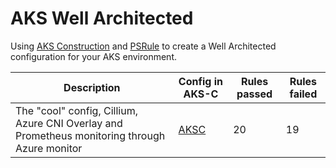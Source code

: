 # AKS Well Architected

Using [AKS Construction](https://github.com/Azure/AKS-Construction) and [PSRule](https://azure.github.io/PSRule.Rules.Azure/) to create a Well Architected configuration for your AKS environment.

Description | Config in AKS-C | Rules passed | Rules failed
----------- | --------------- | ------------ | ------------
The "cool" config, Cillium, Azure CNI Overlay and Prometheus monitoring through Azure monitor | [AKSC](https://azure.github.io/AKS-Construction/?feature=defender&cluster.DefenderForContainers=true&addons.enableACRTrustPolicy=true&preset=defaultOps&deploy.deployItemKey=deployArmCli&deploy.githubrepo=https%3A%2F%2Fgithub.com%2FGordonby%2Faks-well-architected-assesment-brownfield&deploy.clusterName=brownfield&deploy.rg=AksBicepAcc-Ci-Brownfield&ops=none&secure=low&addons.monitor=aci&cluster.AksPaidSkuForSLA=true&cluster.autoscale=true) | 20 | 19
